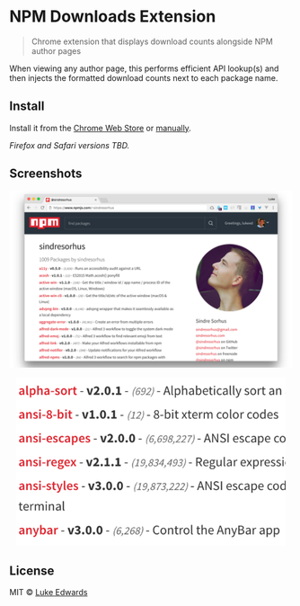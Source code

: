 # NPM Downloads Extension

> Chrome extension that displays download counts alongside NPM author pages

When viewing any author page, this performs efficient API lookup(s) and then injects the formatted download counts next to each package name.


## Install

Install it from the [Chrome Web Store]() or [manually](http://superuser.com/a/247654/6877).

_Firefox and Safari versions TBD._


## Screenshots

![](store/1280x800.png)

<div align="center"><img src="store/640x400.png" width="480" /></div>


## License

MIT © [Luke Edwards](https://lukeed.com)
